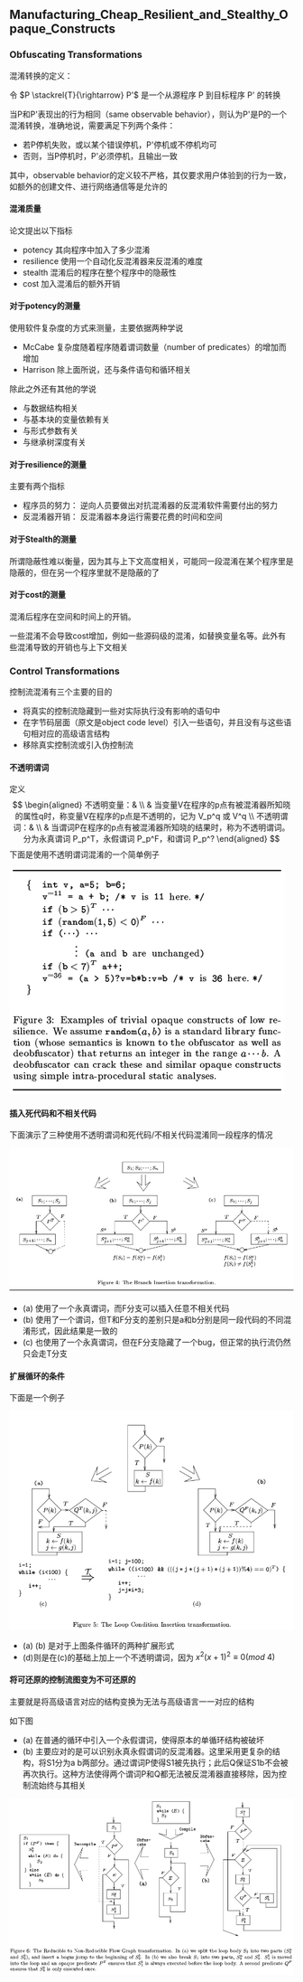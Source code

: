 ## Manufacturing_Cheap_Resilient_and_Stealthy_Opaque_Constructs

### Obfuscating Transformations

混淆转换的定义：

令 $P \stackrel{T}{\rightarrow} P'$ 是一个从源程序 P 到目标程序 P' 的转换

当P和P'表现出的行为相同（same observable behavior），则认为P'是P的一个混淆转换，准确地说，需要满足下列两个条件：

* 若P停机失败，或以某个错误停机，P'停机或不停机均可
* 否则，当P停机时，P'必须停机，且输出一致

其中，observable behavior的定义较不严格，其仅要求用户体验到的行为一致，如额外的创建文件、进行网络通信等是允许的

#### 混淆质量

论文提出以下指标

* potency  其向程序中加入了多少混淆
* resilience  使用一个自动化反混淆器来反混淆的难度
* stealth  混淆后的程序在整个程序中的隐蔽性
* cost  加入混淆后的额外开销

#### 对于potency的测量

使用软件复杂度的方式来测量，主要依据两种学说

* McCabe  复杂度随着程序随着谓词数量（number of predicates）的增加而增加
* Harrison  除上面所说，还与条件语句和循环相关

除此之外还有其他的学说

* 与数据结构相关
* 与基本块的变量依赖有关
* 与形式参数有关
* 与继承树深度有关

#### 对于resilience的测量

主要有两个指标

* 程序员的努力： 逆向人员要做出对抗混淆器的反混淆软件需要付出的努力
* 反混淆器开销： 反混淆器本身运行需要花费的时间和空间

#### 对于Stealth的测量

所谓隐蔽性难以衡量，因为其与上下文高度相关，可能同一段混淆在某个程序里是隐蔽的，但在另一个程序里就不是隐蔽的了

#### 对于cost的测量

混淆后程序在空间和时间上的开销。

一些混淆不会导致cost增加，例如一些源码级的混淆，如替换变量名等。此外有些混淆导致的开销也与上下文相关

### Control  Transformations

控制流混淆有三个主要的目的

* 将真实的控制流隐藏到一些对实际执行没有影响的语句中
* 在字节码层面（原文是object code level）引入一些语句，并且没有与这些语句相对应的高级语言结构
* 移除真实控制流或引入伪控制流

#### 不透明谓词

定义
$$
\begin{aligned}
不透明变量：&
\\
& 当变量V在程序的p点有被混淆器所知晓的属性q时，称变量V在程序的p点是不透明的，记为 V_p^q 或 V^q
\\
不透明谓词：&
\\
& 当谓词P在程序的p点有被混淆器所知晓的结果时，称为不透明谓词。分为永真谓词 P_p^T，永假谓词 P_p^F，和谓词 P_p^?
\end{aligned}
$$
下面是使用不透明谓词混淆的一个简单例子

![](pic/1.png)

#### 插入死代码和不相关代码

下面演示了三种使用不透明谓词和死代码/不相关代码混淆同一段程序的情况

![](pic/2.png)

* (a) 使用了一个永真谓词，而F分支可以插入任意不相关代码
* (b) 使用了一个谓词，但T和F分支的差别只是a和b分别是同一段代码的不同混淆形式，因此结果是一致的
* (c) 也使用了一个永真谓词，但在F分支隐藏了一个bug，但正常的执行流仍然只会走T分支

#### 扩展循环的条件

下面是一个例子

![](pic/3.png)

* (a) (b) 是对于上图条件循环的两种扩展形式
* (d)则是在(c)的基础上加上一个不透明谓词，因为 $x^2(x+1)^2 \equiv 0 (mod \ 4)$ 

#### 将可还原的控制流图变为不可还原的

主要就是将高级语言对应的结构变换为无法与高级语言一一对应的结构

如下图

* (a) 在普通的循环中引入一个永假谓词，使得原本的单循环结构被破坏
* (b) 主要应对的是可以识别永真永假谓词的反混淆器。这里采用更复杂的结构，将S1分为a b两部分。通过谓词P使得S1被先执行；此后Q保证S1b不会被再次执行。这种方法使得两个谓词P和Q都无法被反混淆器直接移除，因为控制流始终与其相关

![](pic/4.png)